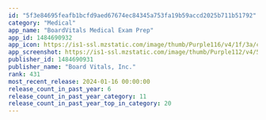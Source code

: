 ```yaml
---
id: "5f3e84695feafb1bcfd9aed67674ec84345a753fa19b59accd2025b711b51792"
category: "Medical"
app_name: "BoardVitals Medical Exam Prep"
app_id: 1484690932
app_icon: https://is1-ssl.mzstatic.com/image/thumb/Purple116/v4/1f/3a/cd/1f3acd46-3f75-735c-5a2f-e155ee8d90fd/AppIcon-PROD-1x_U007emarketing-0-8-0-85-220-0.png/1024x1024bb.png
app_screenshot: https://is1-ssl.mzstatic.com/image/thumb/Purple112/v4/5f/5e/c9/5f5ec972-948e-cd59-3b71-19e183ffc462/pr_source.png/1242x2688bb.png
publisher_id: 1484690931
publisher_name: "Board Vitals, Inc."
rank: 431
most_recent_release: 2024-01-16 00:00:00
release_count_in_past_year: 6
release_count_in_past_year_category: 11
release_count_in_past_year_top_in_category: 20
---
```

